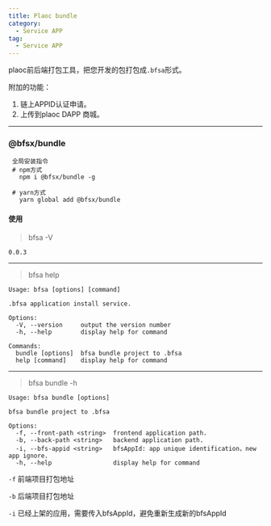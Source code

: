 ```yaml
---
title: Plaoc bundle
category:
  - Service APP
tag:
  - Service APP
---
```


plaoc前后端打包工具，把您开发的包打包成`.bfsa`形式。

附加的功能：

1. 链上APPID认证申请。
2. 上传到plaoc DAPP 商城。

---------------------------

### @bfsx/bundle

```
 全局安装指令
 # npm方式
   npm i @bfsx/bundle -g

 # yarn方式
   yarn global add @bfsx/bundle
```

#### 使用
> bfsa -V
```shell
0.0.3
```
---------------------------

> bfsa help

```shell
Usage: bfsa [options] [command]

.bfsa application install service.

Options:
  -V, --version     output the version number
  -h, --help        display help for command

Commands:
  bundle [options]  bfsa bundle project to .bfsa
  help [command]    display help for command
```
--------------------------

> bfsa bundle -h

```shell
Usage: bfsa bundle [options]

bfsa bundle project to .bfsa

Options:
  -f, --front-path <string>  frontend application path.
  -b, --back-path <string>   backend application path.
  -i, --bfs-appid <string>   bfsAppId: app unique identification，new app ignore.
  -h, --help                 display help for command
```
`-f` 前端项目打包地址

`-b` 后端项目打包地址

`-i` 已经上架的应用，需要传入bfsAppId，避免重新生成新的bfsAppId
